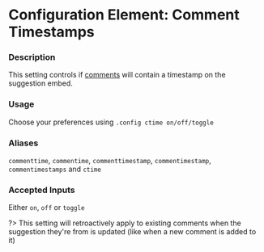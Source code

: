 # Configuration Element: Comment Timestamps 

### Description
This setting controls if [comments](/staff/comment.md) will contain a timestamp on the suggestion embed.
   
### Usage
Choose your preferences using `.config ctime on/off/toggle`

### Aliases
`commenttime`, `commentime`, `commenttimestamp`, `commentimestamp`, `commentimestamps` and `ctime`

### Accepted Inputs
Either `on`, `off` or `toggle`

?> This setting will retroactively apply to existing comments when the suggestion they're from is updated (like when a new comment is added to it) 
